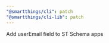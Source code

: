 ```yaml
---
"@smartthings/cli": patch
"@smartthings/cli-lib": patch
---
```


Add userEmail field to ST Schema apps
